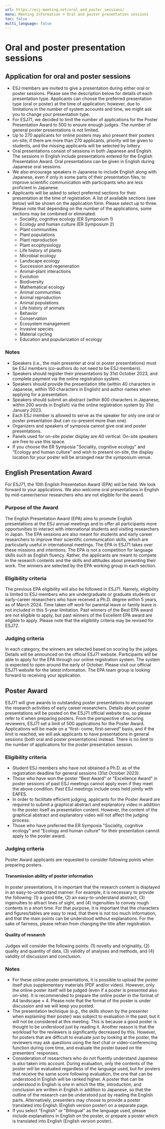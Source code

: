 ```yaml
---
url: https://esj-meeting.net/oral_and_poster_sessions/
menu: Meeting Information > Oral and poster presentation sessions
toc: false
multi_language: false
---
```


# Oral and poster presentation sessions

## Application for oral and poster sessions

* ESJ members are invited to give a presentation during either oral or poster sessions. Please see the description below for details of each presentation type. Applicants can choose the preferred presentation type (oral or poster) at the time of application; however, due to limitations in the number of system accounts and time, we might ask you to change your presentation type.
* For ESJ71, we decided to limit the number of applications for the Poster Presentation Award to 500 to ensure enough judges. The number of general poster presentations is not limited.
* Up to 270 applicants for online posters may also present their posters on-site; if there are more than 270 applicants, priority will be given to students, and the missing applicants will be selected by lottery.
* Oral presentations consist of sessions in both Japanese and English. The sessions in English include presentations entered for the English Presentation Award. Oral presentations can be given in English during Japanese oral sessions.
* We also encourage speakers in Japanese to include English along with Japanese, even if only in some parts of their presentation files, to improve scientific communication with participants who are less proficient in Japanese.
* Applicants will be asked to select preferred sections for their presentation at the time of registration. A list of available sections (see below) will be shown on the application form. Please select up to three. Please note that depending on the number of the applications, some sections may be combined or eliminated.
    * Sociality, cognitive ecology (ER Symposium 1)
    * Ecology and human culture (ER Symposium 2)
    * Plant communities
    * Plant populations
    * Plant reproduction
    * Plant ecophysiology
    * Life history of plants
    * Microbial ecology
    * Landscape ecology
    * Succession and regeneration
    * Animal–plant interactions
    * Evolution
    * Biodiversity
    * Mathematical ecology
    * Animal communities
    * Animal reproduction
    * Animal populations
    * Life history of animals
    * Behavior
    * Conservation
    * Ecosystem management
    * Invasive species
    * Material cycling
    * Education and popularization of ecology

### Notes

* Speakers (i.e., the main presenter at oral or poster presentations) must be ESJ members (co-authors do not need to be ESJ members).
* Speakers should register their presentations by 31st October 2023, and complete payment via the online registration system.
* Speakers should provide the presentation title (within 40 characters in Japanese, within 150 characters in English) and author names when applying for a presentation.
* Speakers should submit an abstract (within 800 characters in Japanese, within 200 words in English) via the online registration system by 31st January 2023.
* Each ESJ member is allowed to serve as the speaker for only one oral or poster presentation (but can co-present more than one).
* Organizers and speakers of symposia cannot give oral and poster presentations.
* Panels used for on-site poster display are A0 vertical. On-site speakers are free to use this space.
* If you choose the ER Symposia "Sociality, cognitive ecology" and "Ecology and human culture" and wish to present on-site, the display location for your poster will be arranged near the symposium venue.

## English Presentation Award

For ESJ71, the 10th English Presentation Award (EPA) will be held. We look forward to your applications. We also welcome oral presentations in English by mid-career/senior researchers who are not eligible for the award.
<!--TODO: 10thでOKかを確認-->

### Purpose of the Award

The English Presentation Award (EPA) aims to promote English presentations at the ESJ annual meetings and to offer all participants more opportunities to interact with international students and visiting researchers in Japan. The EPA sessions are also meant for students and early career researchers to improve their scientific communication skills, which are particularly useful in international meetings. The EPA in ESJ71 takes over these missions and intentions. The EPA is not a competition for language skills such as English fluency. Rather, the applicants are meant to compete in the research contents and the skills and attitudes about presenting their work. The winners are selected by the EPA working group in each section.

### Eligibility criteria

The previous EPA eligibility will also be followed in ESJ71. Namely, eligibility is limited to ESJ members who are undergraduate or graduate students or early-career researchers who have received a Ph.D. degree within 5 years, as of March 2024. Time taken off work for parental leave or family leave is not included in this 5-year limitation. Past winners of the Best EPA award are not eligible to apply, but past winners of the Excellent EPA award are eligible to apply. Please note that the eligibility criteria may be revised for ESJ72.

### Judging criteria

In each category, the winners are selected based on scoring by the judges. Details will be announced on the official ESJ71 website. Participants will be able to apply for the EPA through our online registration system. The system is expected to open around the early of October. Please visit our official ESJ71 website for the latest information. The EPA team group is looking forward to receiving your application.

## Poster Award

ESJ71 will give awards to outstanding poster presentations to encourage the research activities of early career researchers. Details about poster presentations will be posted on the ESJ71 official website too, so please refer to it when preparing posters. From the perspective of securing reviewers, ESJ71 set a limit of 500 applications for the Poster Award. Applications will be made on a “first- come, first-served” basis, and if the limit is reached, we will ask applicants to have presentations in general sessions (both oral and poster presentations) instead. There is no limit to the number of applications for the poster presentation session.

### Eligibility criteria

* Student ESJ members who have not obtained a Ph.D. as of the registration deadline for general sessions (31st October 2023).
* Those who have won the poster "Best Award" or "Excellence Award" in poster sessions of past ESJ meetings cannot apply even if they meet the above condition. Past ESJ meetings include ones held jointly with EAFES.
* In order to facilitate efficient judging, applicants for the Poster Award are required to submit a graphical abstract and explanatory video in addition to the poster itself as presentation content. However, the content of the graphical abstract and explanatory video will not affect the judging process.
* Those who have preferred the ER Symposia "Sociality, cognitive ecology" and "Ecology and human culture" for their presentation cannot apply to the poster award.

### Judging criteria

Poster Award applicants are requested to consider following points when preparing posters.

#### Transmission ability of poster information

In poster presentations, it is important that the research content is displayed in an easy-to-understand manner. For example, it is necessary to provide the following: (1) a good title, (2) an easy-to-understand abstract, (3) ingenuities to attract lines of sight, and (4) ingenuities to convey rough contents in a short time. For that purpose, it is important that the characters and figures/tables are easy to read, that there is not too much information, and that the main points can be understood without explanations. For the sake of fairness, please refrain from changing the title after registration.

#### Quality of research

Judges will consider the following points: (1) novelty and originality, (2) quality and quantity of data, (3) validity of analyses and methods, and (4) validity of discussion and conclusion.

### Notes

* For these online poster presentations, it is possible to upload the poster itself plus supplementary materials (PDF and/or video). However, only the online poster itself will be judged (even if a poster is presented also on-site). It is recommended to prepare the online poster in the format of A4 landscape × 4. Please note that the format of the poster is under discussion and we will keep you posted.
* The presentation technique (e.g., the skills shown by the presenter when explaining their poster) was subject to evaluation in the past, but it will not be considered at this meeting. This is because a good poster is thought to be understood just by reading it. Another reason is that the workload for the reviewers is significantly decreased by this. However, for posters that are difficult to evaluate just by looking at the poster, the reviewers may ask questions using the text chat or video-conferencing function during core time, and evaluate the poster based on the presenters’ responses.
* Consideration of researchers who do not fluently understand Japanese is also taken into account. During evaluation, only the contents of the poster will be evaluated regardless of the language used, but for posters that receive the same score following evaluation, the one that can be understood in English will be ranked higher. A poster that can be understood in English is one in which the title, introduction, and conclusion are written in English in addition to Japanese, so that the outline of the research can be understood just by reading the English parts. Alternatively, presenters may choose to provide a poster translated into English (English version poster) on a separate page.
* If you select "English" or "Bilingual" as the language used, please include explanations in English on the poster, or prepare a poster which is translated into English (English version poster).
